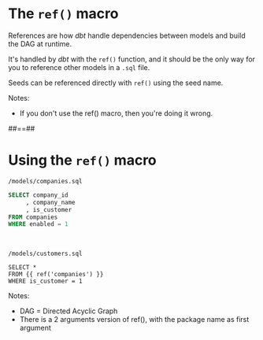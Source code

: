 <!-- .slide -->

# The `ref()` macro

References are how _dbt_ handle dependencies between models and build the DAG at runtime.

It's handled by _dbt_ with the `ref()` function, and it should be the only way for you to reference other models in a `.sql` file.

Seeds can be referenced directly with `ref()` using the seed name.

Notes:

- If you don't use the ref() macro, then you're doing it wrong.

##==##

<!-- .slide: class="with-code"-->

# Using the `ref()` macro

`/models/companies.sql`

```sql
SELECT company_id
     , company_name
     , is_customer
FROM companies
WHERE enabled = 1
```

<br/>

<!-- {% raw %} -->

`/models/customers.sql`

```sql[|2]
SELECT *
FROM {{ ref('companies') }}
WHERE is_customer = 1
```

<!-- {% endraw %} -->

Notes:

- DAG = Directed Acyclic Graph
- There is a 2 arguments version of ref(), with the package name as first argument
